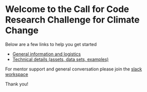 # Welcome to the Call for Code Research Challenge for Climate Change

Below are a few links to help you get started

- [General information and logistics](https://github.com/academic-initiative/research-challenge-2021)
- [Technical details (assets, data sets, examples)](https://github.com/academic-initiative/research-challenge-2021/tree/main/jupyter-platform)

For mentor support and general conversation please join the [slack workspace](https://callforcode-research.slack.com/)

Thank you!
